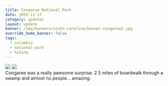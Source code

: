 ```yaml
---
title: Congaree National Park
date: 2019-11-17
category: updates
layout: update
banner: /img/banners/south-carolina/banner-congaree2.jpg
override_home_banner: false
tags:
  - columbia
  - national-park
  - hiking
---
```


<div class="img-slider">
    <img src="{{ site.cdn }}/img/updates/south-carolina/congaree-np/1.jpg">
    <img src="{{ site.cdn }}/img/updates/south-carolina/congaree-np/2.jpg">
</div>

<div class="text-center">
    Congaree was a really awesome surprise. 2.5 miles of boardwalk through a swamp and almost no people... amazing.
</div>